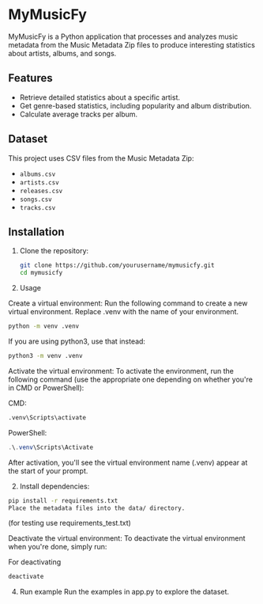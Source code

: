 # MyMusicFy

MyMusicFy is a Python application that processes and analyzes music metadata from the Music Metadata Zip files to produce interesting statistics about artists, albums, and songs.

## Features

- Retrieve detailed statistics about a specific artist.
- Get genre-based statistics, including popularity and album distribution.
- Calculate average tracks per album.

## Dataset

This project uses CSV files from the Music Metadata Zip:
- `albums.csv`
- `artists.csv`
- `releases.csv`
- `songs.csv`
- `tracks.csv`

## Installation

1. Clone the repository:

   ```bash
   git clone https://github.com/yourusername/mymusicfy.git
   cd mymusicfy
    ```
2. Usage

Create a virtual environment: Run the following command to create a new virtual environment. Replace .venv with the name of your environment.

```cmd
python -m venv .venv
```
If you are using python3, use that instead:

```cmd
python3 -m venv .venv
```
Activate the virtual environment: To activate the environment, run the following command (use the appropriate one depending on whether you're in CMD or PowerShell):

CMD:
```cmd
.venv\Scripts\activate
```
PowerShell:

```powershell
.\.venv\Scripts\Activate
```
After activation, you'll see the virtual environment name (.venv) appear at the start of your prompt.

2. Install dependencies:

```bash
pip install -r requirements.txt
Place the metadata files into the data/ directory.
```
(for testing use requirements_test.txt)

Deactivate the virtual environment: To deactivate the virtual environment when you're done, simply run:

For deactivating

```cmd
deactivate
```

4. Run example
Run the examples in app.py to explore the dataset.

